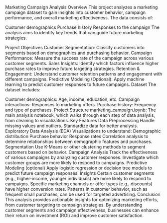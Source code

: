 Marketing Campaign Analysis
Overview
This project analyzes a marketing campaign dataset to gain insights into customer behavior, campaign performance, and overall marketing effectiveness. The data consists of:

Customer demographics
Purchase history
Responses to the campaign
The analysis aims to identify key trends that can guide future marketing strategies.

Project Objectives
Customer Segmentation: Classify customers into segments based on demographics and purchasing behavior.
Campaign Performance: Measure the success rate of the campaign across various customer segments.
Sales Insights: Identify which factors influence higher purchase rates to improve future targeting strategies.
Retention & Engagement: Understand customer retention patterns and engagement with different campaigns.
Predictive Modeling (Optional): Apply machine learning to predict customer responses to future campaigns.
Dataset
The dataset includes:

Customer demographics: Age, income, education, etc.
Campaign interactions: Responses to marketing offers.
Purchase history: Frequency and type of purchases.
Project Structure
marketing_campaign.ipynb: The main analysis notebook, which walks through each step of data analysis, from cleaning to visualizations.
Key Features
Data Preprocessing
Handle missing values and outliers.
Standardize data for better analysis.
Exploratory Data Analysis (EDA)
Visualizations to understand:
Demographic distribution
Purchase behavior
Response rates
Correlation analysis to determine relationships between demographic features and purchases.
Segmentation
Use K-Means or other clustering methods to segment customers based on behavior.
Campaign Analysis
Track the effectiveness of various campaigns by analyzing customer responses.
Investigate which customer groups are more likely to respond to campaigns.
Predictive Modeling (optional)
Apply logistic regression or decision tree models to predict future campaign responses.
Insights
Certain customer segments (e.g., higher-income, younger individuals) are more likely to respond to campaigns.
Specific marketing channels or offer types (e.g., discounts) have higher conversion rates.
Patterns in customer behavior, such as frequent small purchases, can be used for targeted advertising.
Conclusion
This analysis provides actionable insights for optimizing marketing efforts, from customer targeting to campaign strategies. By understanding customer segments and campaign effectiveness, businesses can enhance their return on investment (ROI) and improve customer satisfaction.



